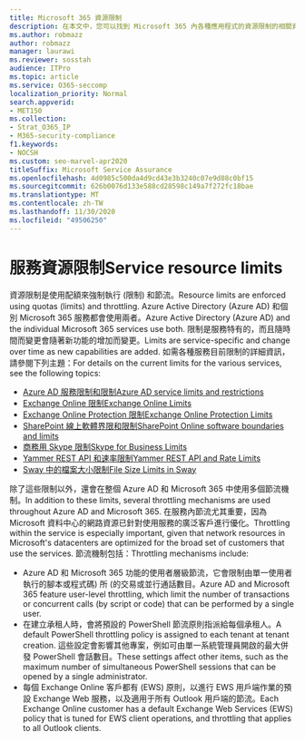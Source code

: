 ```yaml
---
title: Microsoft 365 資源限制
description: 在本文中，您可以找到 Microsoft 365 內各種應用程式的資源限制的相關資訊。
ms.author: robmazz
author: robmazz
manager: laurawi
ms.reviewer: sosstah
audience: ITPro
ms.topic: article
ms.service: O365-seccomp
localization_priority: Normal
search.appverid:
- MET150
ms.collection:
- Strat_O365_IP
- M365-security-compliance
f1.keywords:
- NOCSH
ms.custom: seo-marvel-apr2020
titleSuffix: Microsoft Service Assurance
ms.openlocfilehash: 4d0985c500da4d9cd43e3b3240c07e9d08c0bf15
ms.sourcegitcommit: 626b0076d133e588cd28598c149a7f272fc18bae
ms.translationtype: MT
ms.contentlocale: zh-TW
ms.lasthandoff: 11/30/2020
ms.locfileid: "49506250"
---
```

# <a name="service-resource-limits"></a><span data-ttu-id="bdc9f-103">服務資源限制</span><span class="sxs-lookup"><span data-stu-id="bdc9f-103">Service resource limits</span></span>

<span data-ttu-id="bdc9f-104">資源限制是使用配額來強制執行 (限制) 和節流。</span><span class="sxs-lookup"><span data-stu-id="bdc9f-104">Resource limits are enforced using quotas (limits) and throttling.</span></span> <span data-ttu-id="bdc9f-105">Azure Active Directory (Azure AD) 和個別 Microsoft 365 服務都會使用兩者。</span><span class="sxs-lookup"><span data-stu-id="bdc9f-105">Azure Active Directory (Azure AD) and the individual Microsoft 365 services use both.</span></span> <span data-ttu-id="bdc9f-106">限制是服務特有的，而且隨時間而變更會隨著新功能的增加而變更。</span><span class="sxs-lookup"><span data-stu-id="bdc9f-106">Limits are service-specific and change over time as new capabilities are added.</span></span> <span data-ttu-id="bdc9f-107">如需各種服務目前限制的詳細資訊，請參閱下列主題：</span><span class="sxs-lookup"><span data-stu-id="bdc9f-107">For details on the current limits for the various services, see the following topics:</span></span>

- [<span data-ttu-id="bdc9f-108">Azure AD 服務限制和限制</span><span class="sxs-lookup"><span data-stu-id="bdc9f-108">Azure AD service limits and restrictions</span></span>](https://docs.microsoft.com/azure/azure-resource-manager/management/azure-subscription-service-limits)
- [<span data-ttu-id="bdc9f-109">Exchange Online 限制</span><span class="sxs-lookup"><span data-stu-id="bdc9f-109">Exchange Online Limits</span></span>](https://technet.microsoft.com/library/exchange-online-limits.aspx)
- [<span data-ttu-id="bdc9f-110">Exchange Online Protection 限制</span><span class="sxs-lookup"><span data-stu-id="bdc9f-110">Exchange Online Protection Limits</span></span>](https://technet.microsoft.com/library/exchange-online-protection-limits.aspx)
- [<span data-ttu-id="bdc9f-111">SharePoint 線上軟體界限和限制</span><span class="sxs-lookup"><span data-stu-id="bdc9f-111">SharePoint Online software boundaries and limits</span></span>](https://support.office.com/article/SharePoint-Online-software-boundaries-and-limits-8F34FF47-B749-408B-ABC0-B605E1F6D498)
- [<span data-ttu-id="bdc9f-112">商務用 Skype 限制</span><span class="sxs-lookup"><span data-stu-id="bdc9f-112">Skype for Business Limits</span></span>](https://technet.microsoft.com/library/skype-for-business-online-limits.aspx)
- [<span data-ttu-id="bdc9f-113">Yammer REST API 和速率限制</span><span class="sxs-lookup"><span data-stu-id="bdc9f-113">Yammer REST API and Rate Limits</span></span>](https://developer.yammer.com/docs/rest-api-rate-limits)
- [<span data-ttu-id="bdc9f-114">Sway 中的檔案大小限制</span><span class="sxs-lookup"><span data-stu-id="bdc9f-114">File Size Limits in Sway</span></span>](https://support.office.com/article/File-size-limits-in-Sway-4db21bc6-b42b-499f-9272-66e089db109f)

<span data-ttu-id="bdc9f-115">除了這些限制以外，還會在整個 Azure AD 和 Microsoft 365 中使用多個節流機制。</span><span class="sxs-lookup"><span data-stu-id="bdc9f-115">In addition to these limits, several throttling mechanisms are used throughout Azure AD and Microsoft 365.</span></span> <span data-ttu-id="bdc9f-116">在服務內節流尤其重要，因為 Microsoft 資料中心的網路資源已針對使用服務的廣泛客戶進行優化。</span><span class="sxs-lookup"><span data-stu-id="bdc9f-116">Throttling within the service is especially important, given that network resources in Microsoft's datacenters are optimized for the broad set of customers that use the services.</span></span> <span data-ttu-id="bdc9f-117">節流機制包括：</span><span class="sxs-lookup"><span data-stu-id="bdc9f-117">Throttling mechanisms include:</span></span>

- <span data-ttu-id="bdc9f-118">Azure AD 和 Microsoft 365 功能的使用者層級節流，它會限制由單一使用者執行的腳本或程式碼) 所 (的交易或並行通話數目。</span><span class="sxs-lookup"><span data-stu-id="bdc9f-118">Azure AD and Microsoft 365 feature user-level throttling, which limit the number of transactions or concurrent calls (by script or code) that can be performed by a single user.</span></span>
- <span data-ttu-id="bdc9f-119">在建立承租人時，會將預設的 PowerShell 節流原則指派給每個承租人。</span><span class="sxs-lookup"><span data-stu-id="bdc9f-119">A default PowerShell throttling policy is assigned to each tenant at tenant creation.</span></span> <span data-ttu-id="bdc9f-120">這些設定會影響其他專案，例如可由單一系統管理員開啟的最大併發 PowerShell 會話數目。</span><span class="sxs-lookup"><span data-stu-id="bdc9f-120">These settings affect other items, such as the maximum number of simultaneous PowerShell sessions that can be opened by a single administrator.</span></span>
- <span data-ttu-id="bdc9f-121">每個 Exchange Online 客戶都有 (EWS) 原則，以進行 EWS 用戶端作業的預設 Exchange Web 服務，以及適用于所有 Outlook 用戶端的節流。</span><span class="sxs-lookup"><span data-stu-id="bdc9f-121">Each Exchange Online customer has a default Exchange Web Services (EWS) policy that is tuned for EWS client operations, and throttling that applies to all Outlook clients.</span></span>
